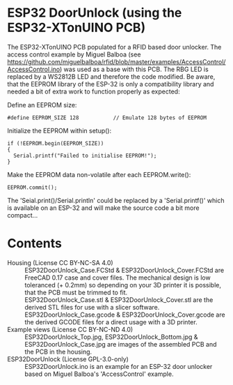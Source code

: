 # ESP32 DoorUnlock (using the ESP32-XTonUINO PCB)

The ESP32-XTonUINO PCB populated for a RFID based door unlocker.
The access control example by Miguel Balboa (see https://github.com/miguelbalboa/rfid/blob/master/examples/AccessControl/AccessControl.ino) was used as a base with this PCB. The RBG LED is replaced by a WS2812B LED and therefore the code modified.
Be aware, that the EEPROM library of the ESP-32 is only a compatibility library and needed a bit of extra work to function properly as expected:

Define an EEPROM size:
```
#define EEPROM_SIZE 128           // Emulate 128 bytes of EEPROM
```

Initialize the EEPROM within setup():
```
if (!EEPROM.begin(EEPROM_SIZE))
{
  Serial.printf("Failed to initialise EEPROM!");
}
```

Make the EEPROM data non-volatile after each EEPROM.write():
```
EEPROM.commit();
```

The 'Seial.print()/Serial.println' could be replaced by a 'Serial.printf()' which is available on an ESP-32 and will make the source code a bit more compact...

# Contents

<dl>
  <dt>Housing (License CC BY-NC-SA 4.0)</dt>
  <dd>ESP32DoorUnlock_Case.FCStd & ESP32DoorUnlock_Cover.FCStd are FreeCAD 0.17 case and cover files. The mechanical design is low toleranced (+ 0.2mm) so depending on your 3D printer it is possible, that the PCB must be trimmed to fit.<br />
  ESP32DoorUnlock_Case.stl & ESP32DoorUnlock_Cover.stl are the derived STL files for use with a slicer software.<br />
  ESP32DoorUnlock_Case.gcode & ESP32DoorUnlock_Cover.gcode are the derived GCODE files for a direct usage with a 3D printer.</dd>
    
  <dt>Example views (License CC BY-NC-ND 4.0)</dt>
  <dd>ESP32DoorUnlock_Top.jpg, ESP32DoorUnlock_Bottom.jpg & ESP32DoorUnlock_Case.jpg are images of the assembled PCB and the PCB in the housing.</dd>
  
  <dt>ESP32DoorUnlock (License GPL-3.0-only)</dt>
  <dd>ESP32DoorUnlock.ino is an example for an ESP-32 door unlocker based on Miguel Balboa's 'AccessControl' example.</dd>